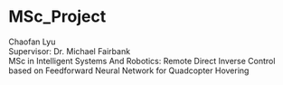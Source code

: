 # MSc_Project
Chaofan Lyu  
Supervisor: Dr. Michael Fairbank  
MSc in Intelligent Systems And Robotics: Remote Direct Inverse Control based on Feedforward Neural Network for Quadcopter Hovering
